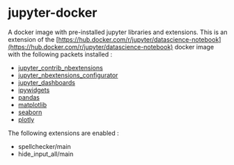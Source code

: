 # jupyter-docker

A docker image with pre-installed jupyter libraries and extensions.
This is an extension of the [https://hub.docker.com/r/jupyter/datascience-notebook](https://hub.docker.com/r/jupyter/datascience-notebook) docker image with the following packets installed :

- [jupyter_contrib_nbextensions](https://jupyter-contrib-nbextensions.readthedocs.io/en/latest/install.html)
- [jupyter_nbextensions_configurator](https://github.com/Jupyter-contrib/jupyter_nbextensions_configurator)
- [jupyter_dashboards](https://pypi.org/project/jupyter_dashboards/)
- [ipywidgets](https://ipywidgets.readthedocs.io/en/latest/)
- [pandas](https://pandas.pydata.org/)
- [matplotlib](https://matplotlib.org/)
- [seaborn](https://seaborn.pydata.org/)
- [plotly](https://plotly.com/)

The following extensions are enabled :

- spellchecker/main
- hide_input_all/main

